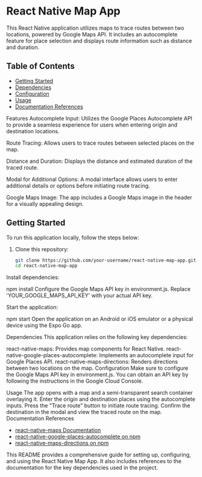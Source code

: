 # React Native Map App

This React Native application utilizes maps to trace routes between two locations, powered by Google Maps API. It includes an autocomplete feature for place selection and displays route information such as distance and duration.

## Table of Contents
- [Getting Started](#getting-started)
- [Dependencies](#dependencies)
- [Configuration](#configuration)
- [Usage](#usage)
- [Documentation References](#documentation-references)
  
Features
Autocomplete Input: Utilizes the Google Places Autocomplete API to provide a seamless experience for users when entering origin and destination locations.

Route Tracing: Allows users to trace routes between selected places on the map.

Distance and Duration: Displays the distance and estimated duration of the traced route.

Modal for Additional Options: A modal interface allows users to enter additional details or options before initiating route tracing.

Google Maps Image: The app includes a Google Maps image in the header for a visually appealing design.

## Getting Started

To run this application locally, follow the steps below:

1. Clone this repository:
   ```bash
   git clone https://github.com/your-username/react-native-map-app.git
   cd react-native-map-app


Install dependencies:


npm install
Configure the Google Maps API key in environment.js. Replace 'YOUR_GOOGLE_MAPS_API_KEY' with your actual API key.

Start the application:


npm start
Open the application on an Android or iOS emulator or a physical device using the Expo Go app.

Dependencies
This application relies on the following key dependencies:

react-native-maps: Provides map components for React Native.
react-native-google-places-autocomplete: Implements an autocomplete input for Google Places API.
react-native-maps-directions: Renders directions between two locations on the map.
Configuration
Make sure to configure the Google Maps API key in environment.js. You can obtain an API key by following the instructions in the Google Cloud Console.

Usage
The app opens with a map and a semi-transparent search container overlaying it.
Enter the origin and destination places using the autocomplete inputs.
Press the "Trace route" button to initiate route tracing.
Confirm the destination in the modal and view the traced route on the map.
Documentation References
- [react-native-maps Documentation](https://docs.expo.dev/versions/latest/sdk/map-view/)
- [react-native-google-places-autocomplete on npm](https://www.npmjs.com/package/react-native-google-places-autocomplete)
- [react-native-maps-directions on npm](https://www.npmjs.com/package/react-native-maps-directions)




This README provides a comprehensive guide for setting up, configuring, and using the React Native Map App. It also includes references to the documentation for the key dependencies used in the project.



